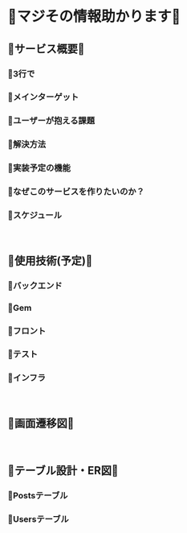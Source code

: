 # 🔹マジその情報助かります🔹

## 🔹サービス概要🔹
### __🔻3行で__

### __🔻メインターゲット__


### __🔻ユーザーが抱える課題__


### __🔻解決方法__


### __🔻実装予定の機能__


### __🔻なぜこのサービスを作りたいのか？__


### __🔻スケジュール__


<br>

## 🔹使用技術(予定)🔹
### __🔻バックエンド__


### __🔻Gem__


### __🔻フロント__


### __🔻テスト__


### __🔻インフラ__


<br>

## 🔹画面遷移図🔹


<br>

## 🔹テーブル設計・ER図🔹


### 🔻Postsテーブル


### 🔻Usersテーブル
